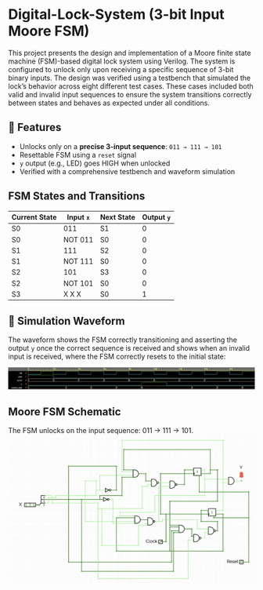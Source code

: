 # Digital-Lock-System (3-bit Input Moore FSM)
This project presents the design and implementation of a Moore finite state machine (FSM)-based digital lock system using Verilog. The system is configured to unlock only upon receiving a specific sequence of 3-bit binary inputs. The design was verified using a testbench that simulated the lock’s behavior across eight different test cases. These cases included both valid and invalid input sequences to ensure the system transitions correctly between states and behaves as expected under all conditions.

## 🔧 Features
- Unlocks only on a **precise 3-input sequence**: `011 → 111 → 101`
- Resettable FSM using a `reset` signal
- `y` output (e.g., LED) goes HIGH when unlocked
- Verified with a comprehensive testbench and waveform simulation

## FSM States and Transitions

| Current State | Input `x` | Next State | Output `y` | 
|---------------|--------|------------|---------------|
| S0            | 011    | S1         | 0             |
| S0            | NOT 011| S0         | 0             |
| S1            | 111    | S2         | 0             |
| S1            | NOT 111| S0         | 0             |
| S2            | 101    | S3         | 0             |
| S2            | NOT 101| S0         | 0             |
| S3            | X X X  | S0         | 1             | 


## 📸 Simulation Waveform

The waveform shows the FSM correctly transitioning and asserting the output `y` once the correct sequence is received and shows when an invalid input is received, where the FSM correctly resets to the initial state:

![ALU Waveform](./waveform.png)

## Moore FSM Schematic
The FSM unlocks on the input sequence: 011 → 111 → 101.
![FSM Diagram](Schematic.png)
